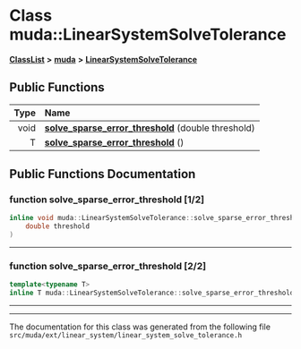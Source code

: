 

# Class muda::LinearSystemSolveTolerance



[**ClassList**](annotated.md) **>** [**muda**](namespacemuda.md) **>** [**LinearSystemSolveTolerance**](classmuda_1_1_linear_system_solve_tolerance.md)










































## Public Functions

| Type | Name |
| ---: | :--- |
|  void | [**solve\_sparse\_error\_threshold**](#function-solve_sparse_error_threshold-12) (double threshold) <br> |
|  T | [**solve\_sparse\_error\_threshold**](#function-solve_sparse_error_threshold-22) () <br> |




























## Public Functions Documentation




### function solve\_sparse\_error\_threshold [1/2]

```C++
inline void muda::LinearSystemSolveTolerance::solve_sparse_error_threshold (
    double threshold
) 
```




<hr>



### function solve\_sparse\_error\_threshold [2/2]

```C++
template<typename T>
inline T muda::LinearSystemSolveTolerance::solve_sparse_error_threshold () 
```




<hr>

------------------------------
The documentation for this class was generated from the following file `src/muda/ext/linear_system/linear_system_solve_tolerance.h`


